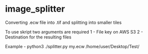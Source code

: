 # image_splitter
Converting .ecw file into .tif and splitting into smaller tiles

To use skript two arguments are required
1 - File key on AWS S3
2 - Destination for the resulting files

Example - python3 ./splitter.py my.ecw /home/user/Desktop/Test/
